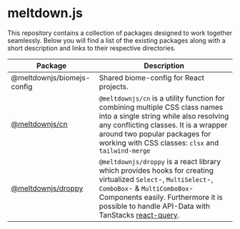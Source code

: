 # meltdown.js

This repository contains a collection of packages designed to work together seamlessly. Below you will find a list of the existing packages along with a short description and links to their respective directories.

| Package        | Description |
| ------------- | ------------- |
| @meltdownjs/biomejs-config | Shared biome-config for React projects. |
| [@meltdownjs/cn](https://github.com/meltdownjs/meltdown/blob/main/packages/cn/README.md) | `@meltdownjs/cn` is a utility function for combining multiple CSS class names into a single string while also resolving any conflicting classes. It is a wrapper around two popular packages for working with CSS classes: `clsx` and `tailwind-merge` |
| [@meltdownjs/droppy](https://github.com/meltdownjs/meltdown/blob/main/packages/droppy/README.md) | `@meltdownjs/droppy` is a react library which provides hooks for creating virtualized `Select`-, `MultiSelect`-, `ComboBox`- & `MultiComboBox`-Components easily. Furthermore it is possible to handle API-Data with TanStacks [react-query](https://tanstack.com/query/latest/docs/framework/react/overview).|